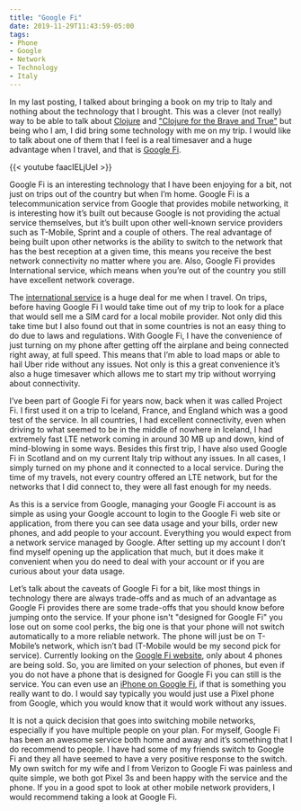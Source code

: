 ```yaml
---
title: "Google Fi"
date: 2019-11-29T11:43:59-05:00
tags:
- Phone
- Google
- Network
- Technology 
- Italy
---
```


In my last posting, I talked about bringing a book on my trip to Italy and nothing about the technology that I brought. This was a clever (not really) way to be able to talk about [Clojure](https://clojure.org/) and ["Clojure for the Brave and True"](https://www.braveclojure.com/clojure-for-the-brave-and-true/) but being who I am, I did bring some technology with me on my trip. I would like to talk about one of them that I feel is a real timesaver and a huge advantage when I travel, and that is [Google Fi](https://fi.google.com/about/).

{{< youtube faacIELjUeI >}}

Google Fi is an interesting technology that I have been enjoying for a bit, not just on trips out of the country but when I’m home. Google Fi is a telecommunication service from Google that provides mobile networking, it is interesting how it’s built out because Google is not providing the actual service themselves, but it’s built upon other well-known service providers such as T-Mobile, Sprint and a couple of others. The real advantage of being built upon other networks is the ability to switch to the network that has the best reception at a given time, this means you receive the best network connectivity no matter where you are. Also, Google Fi provides International service, which means when you’re out of the country you still have excellent network coverage.

The [international service](https://fi.google.com/about/international-rates/) is a huge deal for me when I travel. On trips, before having Google Fi I would take time out of my trip to look for a place that would sell me a SIM card for a local mobile provider. Not only did this take time but I also found out that in some countries is not an easy thing to do due to laws and regulations. With Google Fi, I have the convenience of just turning on my phone after getting off the airplane and being connected right away, at full speed. This means that I’m able to load maps or able to hail Uber ride without any issues. Not only is this a great convenience it’s also a huge timesaver which allows me to start my trip without worrying about connectivity.

I’ve been part of Google Fi for years now, back when it was called Project Fi. I first used it on a trip to Iceland, France, and England which was a good test of the service. In all countries, I had excellent connectivity, even when driving to what seemed to be in the middle of nowhere in Iceland, I had extremely fast LTE network coming in around 30 MB up and down, kind of mind-blowing in some ways. Besides this first trip, I have also used Google Fi in Scotland and on my current Italy trip without any issues. In all cases, I simply turned on my phone and it connected to a local service. During the time of my travels, not every country offered an LTE network, but for the networks that I did connect to, they were all fast enough for my needs.

As this is a service from Google, managing your Google Fi account is as simple as using your Google account to login to the Google Fi web site or application, from there you can see data usage and your bills, order new phones, and add people to your account. Everything you would expect from a network service managed by Google. After setting up my account I don’t find myself opening up the application that much, but it does make it convenient when you do need to deal with your account or if you are curious about your data usage.

Let’s talk about the caveats of Google Fi for a bit, like most things in technology there are always trade-offs and as much of an advantage as Google Fi provides there are some trade-offs that you should know before jumping onto the service. If your phone isn't "designed for Google Fi" you lose out on some cool perks, the big one is that your phone will not switch automatically to a more reliable network. The phone will just be on T-Mobile’s network, which isn’t bad (T-Mobile would be my second pick for service). Currently looking on the [Google Fi website](https://fi.google.com/about/phones/), only about 4 phones are being sold. So, you are limited on your selection of phones, but even if you do not have a phone that is designed for Google Fi you can still is the service. You can even use an [iPhone on Google Fi](https://support.google.com/fi/answer/9165858?p=compatible_phone&visit_id=637106430570908110-2611480681&rd=1), if that is something you really want to do. I would say typically you would just use a Pixel phone from Google, which you would know that it would work without any issues.

It is not a quick decision that goes into switching mobile networks, especially if you have multiple people on your plan. For myself, Google Fi has been an awesome service both home and away and it’s something that I do recommend to people. I have had some of my friends switch to Google Fi and they all have seemed to have a very positive response to the switch. My own switch for my wife and I from Verizon to Google Fi was painless and quite simple, we both got Pixel 3s and been happy with the service and the phone. If you in a good spot to look at other mobile network providers, I would recommend taking a look at Google Fi.
